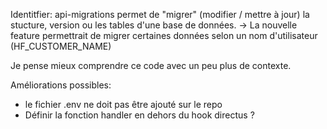 Identitfier: 
api-migrations permet de "migrer" (modifier / mettre à jour) la stucture, version ou les tables d'une base de données.
-> La nouvelle feature permettrait de migrer certaines données selon un nom d'utilisateur (HF_CUSTOMER_NAME)

Je pense mieux comprendre ce code avec un peu plus de contexte.

Améliorations possibles:
- le fichier .env ne doit pas être ajouté sur le repo
- Définir la fonction handler en dehors du hook directus ?


